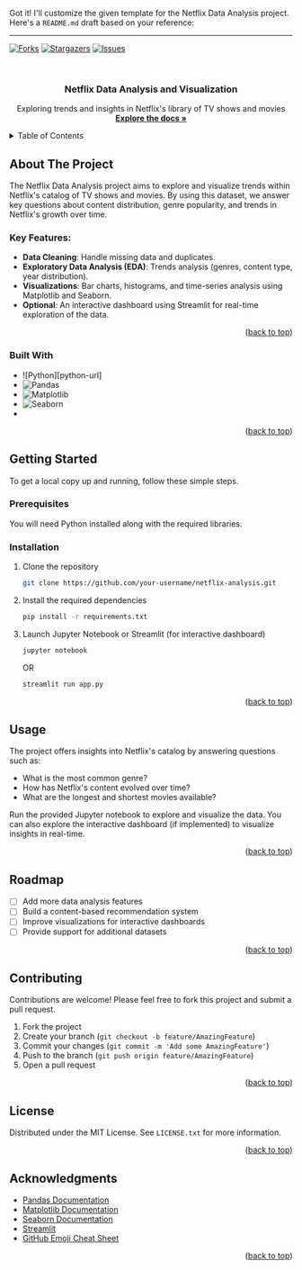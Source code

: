Got it! I'll customize the given template for the Netflix Data Analysis project. Here's a `README.md` draft based on your reference:

---

<a id="readme-top"></a>

<!-- PROJECT SHIELDS -->
[![Forks][forks-shield]][forks-url]
[![Stargazers][stars-shield]][stars-url]
[![Issues][issues-shield]][issues-url]

<!-- PROJECT LOGO -->
<br />
<div align="center">
  <h3 align="center">Netflix Data Analysis and Visualization</h3>
  <p align="center">
    Exploring trends and insights in Netflix's library of TV shows and movies
    <br />
    <a href="https://github.com/your-username/netflix-analysis"><strong>Explore the docs »</strong></a>
    <br />
  </p>
</div>

<!-- TABLE OF CONTENTS -->
<details>
  <summary>Table of Contents</summary>
  <ol>
    <li><a href="#about-the-project">About The Project</a></li>
    <li><a href="#built-with">Built With</a></li>
    <li><a href="#getting-started">Getting Started</a></li>
    <li><a href="#usage">Usage</a></li>
    <li><a href="#roadmap">Roadmap</a></li>
    <li><a href="#contributing">Contributing</a></li>
    <li><a href="#license">License</a></li>
    <li><a href="#contact">Contact</a></li>
    <li><a href="#acknowledgments">Acknowledgments</a></li>
  </ol>
</details>

<!-- ABOUT THE PROJECT -->
## About The Project

The Netflix Data Analysis project aims to explore and visualize trends within Netflix's catalog of TV shows and movies. By using this dataset, we answer key questions about content distribution, genre popularity, and trends in Netflix's growth over time.

### Key Features:
* **Data Cleaning**: Handle missing data and duplicates.
* **Exploratory Data Analysis (EDA)**: Trends analysis (genres, content type, year distribution).
* **Visualizations**: Bar charts, histograms, and time-series analysis using Matplotlib and Seaborn.
* **Optional**: An interactive dashboard using Streamlit for real-time exploration of the data.

<p align="right">(<a href="#readme-top">back to top</a>)</p>

### Built With

* ![Python][python-url]
* ![Pandas][pandas-url]
* ![Matplotlib][matplotlib-url]
* ![Seaborn][seaborn-url]
* [Optional]: ![Streamlit][streamlit-url]

<p align="right">(<a href="#readme-top">back to top</a>)</p>

<!-- GETTING STARTED -->
## Getting Started

To get a local copy up and running, follow these simple steps.

### Prerequisites

You will need Python installed along with the required libraries.

### Installation

1. Clone the repository
   ```bash
   git clone https://github.com/your-username/netflix-analysis.git
   ```
2. Install the required dependencies
   ```bash
   pip install -r requirements.txt
   ```
3. Launch Jupyter Notebook or Streamlit (for interactive dashboard)
   ```bash
   jupyter notebook
   ```
   OR
   ```bash
   streamlit run app.py
   ```

<p align="right">(<a href="#readme-top">back to top</a>)</p>

<!-- USAGE -->
## Usage

The project offers insights into Netflix's catalog by answering questions such as:
* What is the most common genre?
* How has Netflix's content evolved over time?
* What are the longest and shortest movies available?

Run the provided Jupyter notebook to explore and visualize the data. You can also explore the interactive dashboard (if implemented) to visualize insights in real-time.

<p align="right">(<a href="#readme-top">back to top</a>)</p>

<!-- ROADMAP -->
## Roadmap

- [ ] Add more data analysis features
- [ ] Build a content-based recommendation system
- [ ] Improve visualizations for interactive dashboards
- [ ] Provide support for additional datasets

<p align="right">(<a href="#readme-top">back to top</a>)</p>

<!-- CONTRIBUTING -->
## Contributing

Contributions are welcome! Please feel free to fork this project and submit a pull request.

1. Fork the project
2. Create your branch (`git checkout -b feature/AmazingFeature`)
3. Commit your changes (`git commit -m 'Add some AmazingFeature'`)
4. Push to the branch (`git push origin feature/AmazingFeature`)
5. Open a pull request

<p align="right">(<a href="#readme-top">back to top</a>)</p>

<!-- LICENSE -->
## License

Distributed under the MIT License. See `LICENSE.txt` for more information.

<p align="right">(<a href="#readme-top">back to top</a>)</p>

<!-- ACKNOWLEDGMENTS -->
## Acknowledgments

* [Pandas Documentation](https://pandas.pydata.org/)
* [Matplotlib Documentation](https://matplotlib.org/)
* [Seaborn Documentation](https://seaborn.pydata.org/)
* [Streamlit](https://streamlit.io/)
* [GitHub Emoji Cheat Sheet](https://www.webpagefx.com/tools/emoji-cheat-sheet/)

<p align="right">(<a href="#readme-top">back to top</a>)</p>

<!-- MARKDOWN LINKS & IMAGES -->
[forks-shield]: https://img.shields.io/github/forks/your-username/netflix-analysis.svg?style=for-the-badge
[forks-url]: https://github.com/your-username/netflix-analysis/network/members
[stars-shield]: https://img.shields.io/github/stars/your-username/netflix-analysis.svg?style=for-the-badge
[stars-url]: https://github.com/your-username/netflix-analysis/stargazers
[issues-shield]: https://img.shields.io/github/issues/your-username/netflix-analysis.svg?style=for-the-badge
[issues-url]: https://github.com/your-username/netflix-analysis/issues
[license-shield]: https://img.shields.io/github/license/your-username/netflix-analysis.svg?style=for-the-badge
[license-url]: https://github.com/your-username/netflix-analysis/blob/master/LICENSE.txt
[pandas-url]: https://img.shields.io/badge/-Pandas-150458?style=for-the-badge&logo=pandas&logoColor=white
[matplotlib-url]: https://img.shields.io/badge/-Matplotlib-3776AB?style=for-the-badge&logo=matplotlib&logoColor=white
[seaborn-url]: https://img.shields.io/badge/-Seaborn-3776AB?style=for-the-badge&logo=seaborn&logoColor=white
[streamlit-url]: https://img.shields.io/badge/-Streamlit-FF4B4B?style=for-the-badge&logo=streamlit&logoColor=white